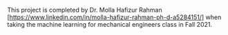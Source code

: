 This project is completed by Dr. Molla Hafizur Rahman [https://www.linkedin.com/in/molla-hafizur-rahman-ph-d-a5284151/] when taking the machine learning for mechanical engineers class in Fall 2021. 
